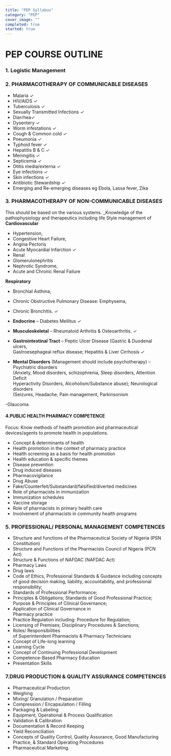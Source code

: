 ```yaml
---
title: "PEP Syllabus"
category: "PEP"
cover_image: ""
completed: true
started: true
---
```


# PEP COURSE OUTLINE

### 1. Logistic Management

### 2. PHARMACOTHERAPY OF COMMUNICABLE DISEASES

- Malaria ✓
- HIV/AIDS ✓
- Tuberculosis ✓
- Sexually Transmitted Infections ✓
- Diarrhea✓
- Dysentery ✓
- Worm infestations ✓
- Cough & Common cold ✓
- Pneumonia ✓
- Typhoid fever ✓
- Hepatitis B & C ✓
- Meningitis ✓
- Septicemia ✓
- Otitis media/externa ✓
- Eye infections ✓
- Skin infections ✓
- Antibiotic Stewardship ✓
- Emerging and Re-emerging diseases eg Ebola, Lassa fever, Zika

### 3. PHARMACOTHERAPY OF NON-COMMUNICABLE DISEASES

This should be based on the various systems. \_Knowledge of the pathophysiology and therapeutics including life Style management of  
**Cardiovascular**

- Hypertension,
- Congestive Heart Failure,
- Angina Pectoris
- Acute Myocardial Infarction ✓
- Renal
- Glomerulonephritis
- Nephrotic Syndrome,
- Acute and Chronic Renal Failure

**Respiratory**

- Bronchial Asthma,
- Chronic Obstructive Pulmonary Disease: Emphysema,
- Chronic Bronchitis. ✓

- **Endocrine** – Diabetes Mellitus ✓

- **Musculoskeletal** – Rheumatoid Arthritis & Osteoarthritis. ✓

- **Gastrointestinal Tract** – Peptic Ulcer Disease (Gastric & Duodenal ulcers,  
  Gastroesephageal reflux disease; Hepatitis & Liver Cirrhosis ✓

- **Mental Disorders** (Management should include psychotherapy) – Psychiatric disorders  
  (Anxiety, Mood disorders, schizophrenia, Sleep disorders, Attention Deficit  
  Hyperactivity Disorders, Alcoholism/Substance abuse); Neurological disorders  
  (Seizures, Headache, Pain management, Parkinsonism

-Glaucoma

#### 4.PUBLIC HEALTH PHARMACY COMPETENCE

Focus: Know methods of health promotion and pharmaceutical devices/agents to promote health in populations.

- Concept & determinants of health
- Health promotion in the context of pharmacy practice
- Health screening as a basis for health promotion
- Health education & specific themes
- Disease prevention
- Drug induced diseases
- Pharmacovigilance
- Drug Abuse
- Fake/Counterfeit/Substandard/falsified/diverted medicines
- Role of pharmacists in immunization
- Immunization schedules
- Vaccine storage
- Role of pharmacists in primary health care
- Involvement of pharmacists in community health programs

### 5. PROFESSIONAL/ PERSONAL MANAGEMENT COMPETENCES

- Structure and functions of the Pharmaceutical Society of Nigeria (PSN  
  Constitution)
- Structure and Functions of the Pharmacists Council of Nigeria (PCN  
  Act)
- Structure & Functions of NAFDAC (NAFDAC Act)
- Pharmacy Laws
- Drug laws
- Code of Ethics, Professional Standards & Guidance including concepts of good decision making, liability, accountability, and professional responsibility;
- Standards of Professional Performance;
- Principles & Obligations; Standards of Good Professional Practice; Purpose & Principles of Clinical Governance;
- Application of Clinical Governance in  
  Pharmacy practice
- Practice Regulation including: Procedure for Regulation;
- Licensing of Premises; Disciplinary Procedures & Sanctions;
- Roles/ Responsibilities  
  of Superintendent Pharmacists & Pharmacy Technicians
- Concept of Life-long learning
- Learning Cycle
- Concept of Continuing Professional Development
- Competence-Based Pharmacy Education
- Presentation Skills

### 7.DRUG PRODUCTION & QUALITY ASSURANCE COMPETENCES

- Pharmaceutical Production
- Weighing
- Mixing/ Granulation / Preparation
- Compression / Encapsulation / Filling
- Packaging & Labeling
- Equipment, Operational & Process Qualification
- Validation & Calibration
- Documentation & Record Keeping
- Yield Reconciliation
- Concepts of Quality Control, Quality Assurance, Good Manufacturing  
  Practice, & Standard Operating Procedures
- Pharmaceutical Marketing.
